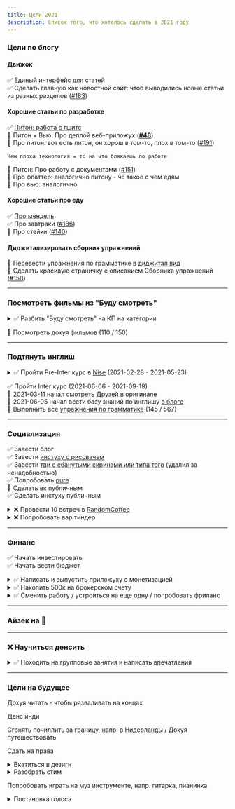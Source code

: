 ```yaml
---
title: Цели 2021 
description: Список того, что хотелось сделать в 2021 году  
---
```


[comment]: <> (✅ 🚧 ❌)

### Цели по блогу

#### Движок

✅ Единый интерфейс для статей<br>
✅ Сделать главную как новостной сайт: чтоб выводились новые статьи из разных разделов ([#183](https://github.com/potykion/potykion.github.io/issues/183))

#### Хорошие статьи по разработке

✅ [Питон: работа с гшитс](/dev/py/gsheets)<br>
🚧 Питон + Вью: Про деплой веб-приложух ([**#48**](https://github.com/potykion/potykion.github.io/issues/48))<br>
🚧 Про питон: вот есть питон, он хорош в том-то, плох в том-то ([#191](https://github.com/potykion/potykion.github.io/issues/191))<br>
  
    Чем плоха технология = то на что блякаешь по работе  

🚧 Питон: Про работу с документами ([#151](https://github.com/potykion/potykion.github.io/issues/151))<br>
🚧 Про флаттер: аналогично питону - че такое с чем едям<br>
🚧 Про вью: аналогично<br>

#### Хорошие статьи про еду

✅ [Про мендель](/food/outside/mendel)<br>
✅ Про завтраки ([#186](https://github.com/potykion/potykion.github.io/issues/186))<br>
🚧 Про стейки ([#140](https://github.com/potykion/potykion.github.io/issues/140))<br>

#### Диджитализировать сборник упражнений

🚧 Перевести упражнения по грамматике в [диджитал вид](/archive/eng/toc)<br>
🚧 Сделать красивую страничку с описанием Сборника упражнений ([#158](https://github.com/potykion/potykion.github.io/issues/158))


---

### Посмотреть фильмы из "Буду смотреть"

<details class="right-details">
  <summary >
    ✅ Разбить "Буду смотреть" на КП на категории
  </summary>

- [есть на КП](https://www.kinopoisk.ru/user/4445656/movies/)
- [есть в Окко](https://www.kinopoisk.ru/user/4445656/movies/list/type/452552)
- [нет на КП и Окко](https://www.kinopoisk.ru/user/4445656/movies/list/type/452553/)
- [серики](https://www.kinopoisk.ru/user/4445656/movies/list/type/449698/)

</details>

🚧 Посмотреть дохуя фильмов (110 / 150)

---

### Подтянуть инглиш

<details class="right-details">
  <summary >
    ✅ Пройти Pre-Inter курс в <a href="https://nowispeakenglish.com/">Nise</a> (2021-02-28 - 2021-05-23)
  </summary>

  ```  
  Курс выходного дня. Старт 07 февраля
  - С 07 февраля по 13 июня
  - Мини-группа до 6 человек
  - 3 занятия по воскресеньям с 12 до 17 с 2-мя перерывами

  Комплексный подход: разговорный английский и грамматика:
  - вспомнить все и разговориться
  - исправить ошибки и получить четкие ответы
  - увеличить словарный запас на 1500-2000 выражений

  По итогам вы увереннее общаетесь и лучше понимаете речь на слух.

  2 взноса по *19200₽*
  ```

Думал на Intermediate пойти, но за месяц группа не набралась. Предложили вар пойти к Pre-Intermediate - согласился. На
занятиях на чиличах сижу, если и потею, то на грамматике, но в самый раз.

</details>

✅ Пройти Inter курс (2021-06-06 - 2021-09-19)<br>
🚧 2021-03-11 начал смотреть Друзей в оригинале<br>
🚧 2021-06-05 начал вести базу знаний по инглишу [в блоге](/archive/eng/articles)<br>
🚧 Выполнить все [упражнения по грамматике](https://www.ozon.ru/product/angliyskiy-yazyk-grammatika-sbornik-uprazhneniy-golitsynskiy-yuriy-borisovich-225727453) (145 / 567)<br>

---

### Социализация

✅ Завести блог<br>
✅ Завести [инстуху с рисовачем](https://www.instagram.com/poty_risovach/)<br>
✅ Завести [тви с ебанутыми скринами или типа того](https://twitter.com/wiwpost) (удалил за ненадобностью)<br>
✅ Попробовать [pure](/cool-story/pure)<br>
🚧 Сделать вк публичным<br>
✅ Сделать инстуху публичным<br>

<details class="right-details">
  <summary>❌ Провести 10 встреч в <a href="https://random-coffee.ru/">RandomCoffee</a></summary>

  Провел 3 созвона, 1 встречу, было 2 слива - и ни с одним из челиков общения после встречи не произошло, да и не
  хотелось.<br>
  Типа общение было неплохим, но это больше было похоже на светсткую беседу:
  был челик из Норвегии, рассказывал, что там жить в 2 раза дороже; был челик из Калика, рассказывал, что его немного
  заебала разработка, и он собирается осваивать новые навыки; был челик из Питербрюха, рассказывал, что в 20 лет он
  работает, преподает, увлекается блокчечеином и собирается стать digital-nomad - все это интересно, но я ожидал большего.
  
  Ожидал, что завяжется какая-то дружба, но чет нет.

</details>


<details class="right-details">
  <summary>❌ Попробовать вар тиндер</summary>

  Ну словил я мэтч и чо???<br>
  Хз о чем говорить с незнакомым человеком + сразу люди обычно редко встречаются

</details>

---

### Финанс

✅ Начать инвестировать<br>
✅ Начать вести бюджет<br>

<details class="right-details">
  <summary>✅ Написать и выпустить приложуху с монетизацией</summary>

  [Яхточка](https://play.google.com/store/apps/details?id=dev.palka.yaxxxta), есть реклама и подписка на отключение рекламы.
  
  Но приложуху надо пиарить, иначе о ней никто не узнает

</details>

<details class="right-details">
  <summary>✅ Накопить 500к на брокерском счету</summary>

  Вкладываю 40к / мес. + решил, что [Инвесткопилка](https://www.tinkoff.ru/invest/moneybox/) и рублевый вклад это не 
  очень выгодно, поэтому перевел их на брокерский счет.

</details>

<details class="right-details">

<summary>✅ Сменить работу / устроиться на еще одну / попробовать фриланс</summary>

На текущей работе ничего не держит: бабос могу получать больше, в офисе часто ничего не происходит, задач
бывает нет.

</details>

---

### Айзек на 💯

<img-swiper>
  <img-block src="/images/n/isaac-progress-12-10.png" alt="Прогресс на 12.10.2021" ></img-block>
  <img-block src="/images/n/isaac-progress-06-09.png" alt="Прогресс на 06.09.2021" ></img-block>
  <img-block src="/images/n/isaac-progress.png"       alt="Прогресс на 12.08.2021" ></img-block>
</img-swiper>


---

### ❌ Научиться денсить

<details class="right-details">
  <summary>
  ✅ Походить на групповые занятия и написать <nuxt-link to="/cool-story/dance">впечатления</nuxt-link>
  </summary>

  - <a href="https://tancy.pro/">Protancy</a>
  - Нашел на якартах
  - Взял групповой пак по хип-хопу: 12 занятий, 3 раза в неделю по часу, прайс - 7к
  - Ходил с 25.01.2021 по 19.02.2021

</details>

---

### Цели на будущее

Дохуя читать - чтобы разваливать на концах

Денс инди

Сгонять почиллить за границу, напр. в Нидерланды / Дохуя путешествовать

Сдать на права

<details class="right-details">
  <summary>Вкатиться в дезигн</summary>

  Делаю бложек, приложуху, вообще нравится какой-то фронт делать. Хочется чтобы он был еще и супер
  сексуальным.
  Гугл выдает ссылочки на адобе - букв многа:
        
  ```
  how to mobile design
  https://xd.adobe.com/ideas/principles/app-design/10-dos-donts-mobile-app-design/
  https://xd.adobe.com/ideas/principles/app-design/

  How to web design
  https://xd.adobe.com/ideas/principles/web-design/web-page-design/
  https://medium.com/@Vincentxia77/beginners-guide-how-to-learn-web-designing-at-home-796c01b8c0c2
  ```

</details>

<details class="right-details">
  <summary>Разобрать стим</summary>

Хочется стим как-то отсортировать

У стима есть <a href="https://steamcommunity.com/dev/apikey">апишка</a>.

Там можно <a href="https://developer.valvesoftware.com/wiki/Steam_Web_API#GetOwnedGames_.28v0001.29">получить список игор</a>.

Полный запрос вот:

<code>http://api.steampowered.com/IPlayerService/GetOwnedGames/v0001/?key=XXXXXXXXXXXXXXXXXXXXXXXXXXXXXXXX&steamid=76561198028604497&format=json&include_appinfo=true&include_played_free_games=true</code>

</details>

Попробовать играть на муз инструменте, напр. гитарка, пианинка



<details class="right-details">
  <summary>Постановка голоса</summary>

Вообще не представляю что это такое, но мб интересно.

Одна из самых популярных контор - <a href="https://xn--b1abqffracbogz7j.xn--p1ai/">король говорит</a>.

</details>

        




